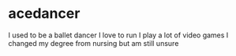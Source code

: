 # acedancer
I used to be a ballet dancer
I love to run
I play a lot of video games
I changed my degree from nursing but am still unsure
